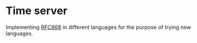 # Time server

Implementing [RFC868](https://datatracker.ietf.org/doc/html/rfc868) in different languages for the purpose of trying new languages.

